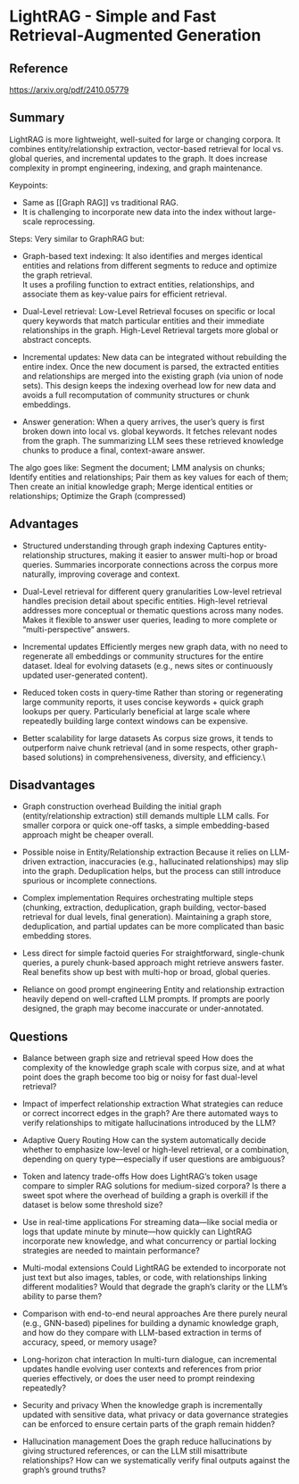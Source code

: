 # LightRAG - Simple and Fast Retrieval-Augmented Generation
## Reference

https://arxiv.org/pdf/2410.05779

## Summary

LightRAG is more lightweight, well-suited for large or changing corpora.
It combines entity/relationship extraction, vector-based retrieval for local vs. global queries, and incremental updates to the graph.
It does increase complexity in prompt engineering, indexing, and graph maintenance.

Keypoints:
- Same as [[Graph RAG]] vs traditional RAG.
- 
	It is challenging to incorporate new data into the index without large-scale reprocessing.

Steps: Very similar to GraphRAG but:
- Graph-based text indexing:
	It also identifies and merges identical entities and relations from different segments to reduce and optimize the graph retrieval.  
	It uses a profiling function to extract entities, relationships, and associate them as key-value pairs for efficient retrieval.

- Dual-Level retrieval:
	Low-Level Retrieval focuses on specific or local query keywords that match particular entities and their immediate relationships in the graph.
	High-Level Retrieval targets more global or abstract concepts.

- Incremental updates:
	New data can be integrated without rebuilding the entire index. Once the new document is parsed, the extracted entities and relationships are merged into the existing graph (via union of node sets). This design keeps the indexing overhead low for new data and avoids a full recomputation of community structures or chunk embeddings.

- Answer generation:
	When a query arrives, the user’s query is first broken down into local vs. global keywords. It fetches relevant nodes from the graph.
	The summarizing LLM sees these retrieved knowledge chunks to produce a final, context-aware answer.

The algo goes like:
Segment the document; LMM analysis on chunks; Identify entities and relationships; Pair them as key values for each of them; Then create an initial knowledge graph; Merge identical entities or relationships; Optimize the Graph (compressed)

## Advantages

- Structured understanding through graph indexing
Captures entity-relationship structures, making it easier to answer multi-hop or broad queries.
Summaries incorporate connections across the corpus more naturally, improving coverage and context.

- Dual-Level retrieval for different query granularities
Low-level retrieval handles precision detail about specific entities.
High-level retrieval addresses more conceptual or thematic questions across many nodes.
Makes it flexible to answer user queries, leading to more complete or “multi-perspective” answers.

- Incremental updates
Efficiently merges new graph data, with no need to regenerate all embeddings or community structures for the entire dataset.
Ideal for evolving datasets (e.g., news sites or continuously updated user-generated content).

- Reduced token costs in query-time
Rather than storing or regenerating large community reports, it uses concise keywords + quick graph lookups per query.
Particularly beneficial at large scale where repeatedly building large context windows can be expensive.

- Better scalability for large datasets
As corpus size grows, it tends to outperform naive chunk retrieval (and in some respects, other graph-based solutions) in comprehensiveness, diversity, and efficiency.\

## Disadvantages

- Graph construction overhead
Building the initial graph (entity/relationship extraction) still demands multiple LLM calls. For smaller corpora or quick one-off tasks, a simple embedding-based approach might be cheaper overall.

- Possible noise in Entity/Relationship extraction
Because it relies on LLM-driven extraction, inaccuracies (e.g., hallucinated relationships) may slip into the graph.
Deduplication helps, but the process can still introduce spurious or incomplete connections.

- Complex implementation
Requires orchestrating multiple steps (chunking, extraction, deduplication, graph building, vector-based retrieval for dual levels, final generation).
Maintaining a graph store, deduplication, and partial updates can be more complicated than basic embedding stores.

- Less direct for simple factoid queries
For straightforward, single-chunk queries, a purely chunk-based approach might retrieve answers faster.
Real benefits show up best with multi-hop or broad, global queries.

- Reliance on good prompt engineering
Entity and relationship extraction heavily depend on well-crafted LLM prompts. If prompts are poorly designed, the graph may become inaccurate or under-annotated.


## Questions

- Balance between graph size and retrieval speed
How does the complexity of the knowledge graph scale with corpus size, and at what point does the graph become too big or noisy for fast dual-level retrieval?

- Impact of imperfect relationship extraction
What strategies can reduce or correct incorrect edges in the graph? Are there automated ways to verify relationships to mitigate hallucinations introduced by the LLM?

- Adaptive Query Routing
How can the system automatically decide whether to emphasize low-level or high-level retrieval, or a combination, depending on query type—especially if user questions are ambiguous?

- Token and latency trade-offs
How does LightRAG’s token usage compare to simpler RAG solutions for medium-sized corpora? Is there a sweet spot where the overhead of building a graph is overkill if the dataset is below some threshold size?

- Use in real-time applications
For streaming data—like social media or logs that update minute by minute—how quickly can LightRAG incorporate new knowledge, and what concurrency or partial locking strategies are needed to maintain performance?

- Multi-modal extensions
Could LightRAG be extended to incorporate not just text but also images, tables, or code, with relationships linking different modalities? Would that degrade the graph’s clarity or the LLM’s ability to parse them?

- Comparison with end-to-end neural approaches
Are there purely neural (e.g., GNN-based) pipelines for building a dynamic knowledge graph, and how do they compare with LLM-based extraction in terms of accuracy, speed, or memory usage?

- Long-horizon chat interaction
In multi-turn dialogue, can incremental updates handle evolving user contexts and references from prior queries effectively, or does the user need to prompt reindexing repeatedly?

- Security and privacy
When the knowledge graph is incrementally updated with sensitive data, what privacy or data governance strategies can be enforced to ensure certain parts of the graph remain hidden?

- Hallucination management
Does the graph reduce hallucinations by giving structured references, or can the LLM still misattribute relationships? How can we systematically verify final outputs against the graph’s ground truths?